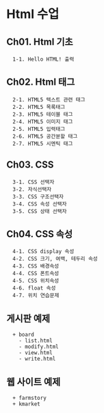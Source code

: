 # Html 수업
## Ch01. Html 기초
```
  1-1. Hello HTML! 출력
```

## Ch02. Html 태그
```
  2-1. HTML5 텍스트 관련 태그
  2-2. HTML5 목록태그
  2-3. HTML5 테이블 태그
  2-4. HTML5 이미지 태그
  2-5. HTML5 입력태그
  2-6. HTML5 공간분할 태그
  2-7. HTML5 시멘틱 태그
```

## Ch03. CSS
```
  3-1. CSS 선택자
  3-2. 자식선택자
  3-3. CSS 구조선택자
  3-4. CSS 속성 선택자
  3-5. CSS 상태 선택자
```

## Ch04. CSS 속성
```
  4-1. CSS display 속성
  4-2. CSS 크기, 여백, 테두리 속성
  4-3. CSS 배경속성
  4-4. CSS 폰트속성
  4-5. CSS 위치속성
  4-6. float 속성
  4-7. 위치 연습문제
```

## 게시판 예제
```
  + board
    - list.html
    - modify.html
    - view.html
    - write.html
```

## 웹 사이트 예제
```
  + farmstory  
  + kmarket
```
